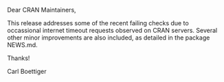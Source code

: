 Dear CRAN Maintainers,

This release addresses some of the recent failing checks due
to occassional internet timeout requests observed on CRAN servers.
Several other minor improvements are also included, as detailed
in the package NEWS.md.

Thanks!

Carl Boettiger

